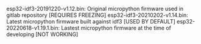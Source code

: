 esp32-idf3-20191220-v1.12.bin: Original micropython firmware used in gitlab repository [REQUIRES FREEZING]
esp32-idf3-20210202-v1.14.bin: Latest micropython firmware built against idf3 [USED BY DEFAULT]
esp32-20220618-v1.19.1.bin: Lastest micropython firmware at the time of developing [NOT WORKING]
